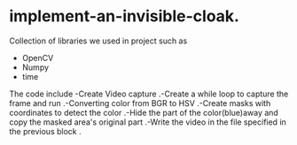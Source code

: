# implement-an-invisible-cloak.
Collection of libraries we used in project  such as 
- OpenCV 
- Numpy 
- time 


The code include 
-Create Video capture .-Create a while loop to capture the frame and run .-Converting color from BGR to HSV .-Create masks with coordinates to detect the color .-Hide the part of the color(blue)away and copy the masked area's original part .-Write the video in the file specified in the previous block .


